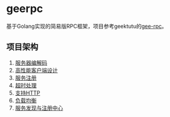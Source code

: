 # geerpc
基于Golang实现的简易版RPC框架，项目参考geektutu的<a href="https://geektutu.com/post/geerpc.html">gee-rpc</a>。

## 项目架构
1. <a href="https://github.com/LewyHua/geerpc/blob/main/doc/%E6%9C%8D%E5%8A%A1%E7%AB%AF%E7%BC%96%E8%A7%A3%E7%A0%81.md">服务器编解码</a>
2. <a href="https://github.com/LewyHua/geerpc/blob/main/doc/%E9%AB%98%E6%80%A7%E8%83%BD%E5%AE%A2%E6%88%B7%E7%AB%AF%E8%AE%BE%E8%AE%A1.md">高性能客户端设计</a>
3. <a href="https://github.com/LewyHua/geerpc/blob/main/doc/%E6%9C%8D%E5%8A%A1%E6%B3%A8%E5%86%8C.md">服务注册</a>
4. <a href="https://github.com/LewyHua/geerpc/blob/main/doc/%E8%B6%85%E6%97%B6%E5%A4%84%E7%90%86.md">超时处理</a>
5. <a href="https://github.com/LewyHua/geerpc/blob/main/doc/HTTP%E6%94%AF%E6%8C%81.md">支持HTTP</a>
6. <a href="https://github.com/LewyHua/geerpc/blob/main/doc/%E8%B4%9F%E8%BD%BD%E5%9D%87%E8%A1%A1.md">负载均衡</a>
7. <a href="https://github.com/LewyHua/geerpc/blob/main/doc/%E6%9C%8D%E5%8A%A1%E5%8F%91%E7%8E%B0%E4%B8%8E%E6%B3%A8%E5%86%8C%E4%B8%AD%E5%BF%83.md">服务发现与注册中心</a>